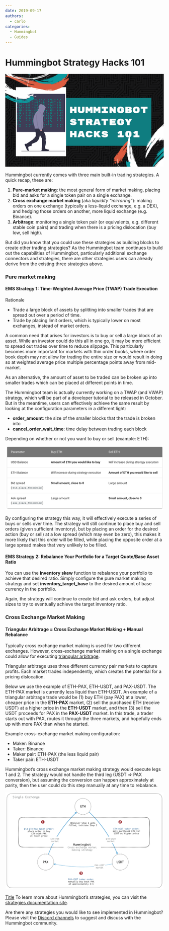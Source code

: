 ```yaml
---
date: 2019-09-17
authors:
  - carlo
categories:
  - Hummingbot
  - Guides
---
```


# Hummingbot Strategy Hacks 101

![cover](cover.png)

Hummingbot currently comes with three main built-in trading strategies.  A quick recap, these are:

1. **Pure-market making**: the most general form of market making, placing bid and asks for a single token pair on a single exchange.
2. **Cross exchange market making** (aka *liquidity “mirroring”*): making orders on one exchange (typically a less-liquid exchange, e.g. a DEX), and hedging those orders on another, more liquid exchange (e.g. Binance).
3. **Arbitrage**: monitoring a single token pair (or equivalents, e.g. different stable coin pairs) and trading when there is a pricing dislocation (buy low, sell high).

But did you know that you could use these strategies as building blocks to create other trading strategies?  As the Hummingbot team continues to build out the capabilities of Hummingbot, particularly additional exchange connectors and strategies, there are other strategies users can already derive from the existing three strategies above.

<!-- more -->

### Pure market making

#### EMS Strategy 1: Time-Weighted Average Price (TWAP) Trade Execution

Rationale
- Trade a large block of assets by splitting into smaller trades that are spread out over a period of time.
- Trade by placing limit orders, which is typically lower on most exchanges, instead of market orders.


A common need that arises for investors is to buy or sell a large block of an asset.  While an investor could do this all in one go, it may be more efficient to spread out trades over time to reduce slippage.  This particularly becomes more important for markets with thin order books, where order book depth may not allow for trading the entire size or would result in doing so at weighted average price multiple percentage points away from mid-market.

As an alternative, the amount of asset to be traded can be broken up into smaller trades which can be placed at different points in time.

The Hummingbot team is actually currently working on a TWAP (and VWAP)  strategy, which will be part of a developer tutorial to be released in October.  But in the meantime, users can effectively achieve the same result by looking at the configuration parameters in a different light:

- **order_amount**: the size of the smaller blocks that the trade is broken into
- **cancel_order_wait_time**: time delay between trading each block

Depending on whether or not you want to buy or sell (example: ETH):

![](twap-parameters.png)

By configuring the strategy this way, it will effectively execute a series of buys or sells over time.  The strategy will still continue to place buy and sell orders (given sufficient inventory), but by placing an order for the desired action (buy or sell) at a low spread (which may even be zero), this makes it more likely that this order will be filled, while placing the opposite order at a large spread makes that very unlikely to be filled.


#### EMS Strategy 2: Rebalance Your Portfolio for a Target Quote/Base Asset Ratio

You can use the **inventory skew** function to rebalance your portfolio to achieve that desired ratio.  Simply configure the pure market making strategy and set **inventory_target_base** to the desired amount of base currency in the portfolio.

Again, the strategy will continue to create bid and ask orders, but adjust sizes to try to eventually achieve the target inventory ratio.


### Cross Exchange Market Making

#### Triangular Arbitrage = Cross Exchange Market Making + Manual Rebalance

Typically cross exchange market making is used for two different exchanges.  However, cross-exchange market making on a single exchange could allow for executing [triangular arbitrage](https://en.wikipedia.org/wiki/Triangular_arbitrage).

Triangular arbitrage uses three different currency pair markets to capture profits.  Each market trades independently, which creates the potential for a pricing dislocation.

Below we use the example of ETH-PAX, ETH-USDT, and PAX-USDT.  The ETH-PAX market is currently less liquid than ETH-USDT.  An example of a triangular arbitrage trade would be (1) buy ETH (pay PAX) at a lower, cheaper price in the **ETH-PAX** market, (2) sell the purchased ETH (receive USDT) at a higher price in the **ETH-USDT** market, and then (3) sell the USDT proceeds for PAX in the **PAX-USDT** market.  In this trade, a trader starts out with PAX, routes it through the three markets, and hopefully ends up with more PAX than when he started.

Example cross-exchange market making configuration:
- Maker: Binance
- Taker: Binance
- Maker pair: ETH-PAX (the less liquid pair)
- Taker pair: ETH-USDT

Hummingbot’s cross exchange market making strategy would execute legs 1 and 2.  The strategy would not handle the third leg (USDT => PAX conversion), but assuming the conversion can happen approximately at parity, then the user could do this step manually at any time to rebalance.

![](xemm-triangular-arb.png)

[Title](/strategies/index.md)
To learn more about Hummingbot’s strategies, you can visit the [strategies documentation site](/strategies/index.md).

Are there any strategies you would like to see implemented in Hummingbot?  Please visit the [Discord channels](https://discord.humminbot.io) to suggest and discuss with the Hummingbot community.

